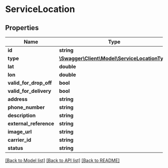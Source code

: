 # ServiceLocation

## Properties
Name | Type | Description | Notes
------------ | ------------- | ------------- | -------------
**id** | **string** |  | [optional] 
**type** | [**\Swagger\Client\Model\ServiceLocationType**](ServiceLocationType.md) |  | [optional] 
**lat** | **double** |  | [optional] 
**lon** | **double** |  | [optional] 
**valid_for_drop_off** | **bool** |  | [optional] 
**valid_for_delivery** | **bool** |  | [optional] 
**address** | **string** |  | [optional] 
**phone_number** | **string** |  | [optional] 
**description** | **string** |  | [optional] 
**external_reference** | **string** |  | [optional] 
**image_url** | **string** |  | [optional] 
**carrier_id** | **string** |  | [optional] 
**status** | **string** |  | [optional] 

[[Back to Model list]](../../README.md#documentation-for-models) [[Back to API list]](../../README.md#documentation-for-api-endpoints) [[Back to README]](../../README.md)

